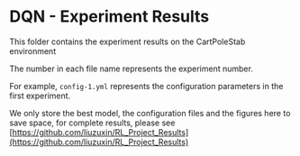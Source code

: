 # DQN - Experiment Results

This folder contains the experiment results on the CartPoleStab environment

The number in each file name represents the experiment number. 

For example, `config-1.yml` represents the configuration parameters in the first experiment.

We only store the best model, the configuration files and the figures here to save space, 
for complete results, please see [https://github.com/liuzuxin/RL_Project_Results](https://github.com/liuzuxin/RL_Project_Results)